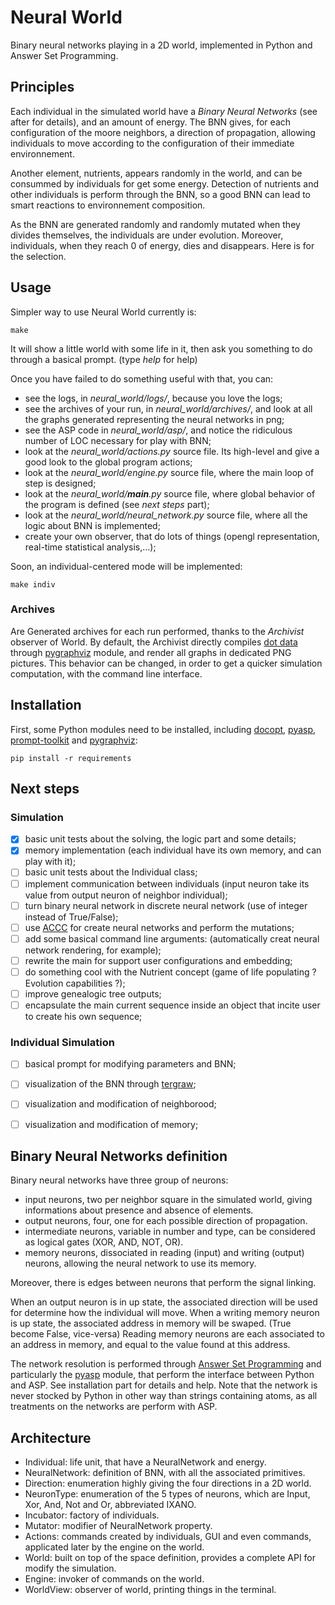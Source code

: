 # Neural World
Binary neural networks playing in a 2D world, implemented in Python and Answer Set Programming.


## Principles
Each individual in the simulated world have a *Binary Neural Networks* (see after for details), and an amount of energy.
The BNN gives, for each configuration of the moore neighbors, a direction of propagation, allowing individuals to move according
to the configuration of their immediate environnement.

Another element, nutrients, appears randomly in the world, and can be consummed by individuals for get some energy.
Detection of nutrients and other individuals is perform through the BNN, so a good BNN can lead to smart reactions to environnement composition.

As the BNN are generated randomly and randomly mutated when they divides themselves, the individuals are under evolution.
Moreover, individuals, when they reach 0 of energy, dies and disappears. Here is for the selection.


## Usage
Simpler way to use Neural World currently is:

    make

It will show a little world with some life in it, then ask you something to do through a basical prompt. (type *help* for help)

Once you have failed to do something useful with that, you can:
- see the logs, in *neural_world/logs/*, because you love the logs;
- see the archives of your run, in *neural_world/archives/*, and look at all the graphs generated representing the neural networks in png;
- see the ASP code in *neural_world/asp/*, and notice the ridiculous number of LOC necessary for play with BNN;
- look at the *neural_world/actions.py* source file. Its high-level and give a good look to the global program actions;
- look at the *neural_world/engine.py* source file, where the main loop of step is designed;
- look at the *neural_world/__main__.py* source file, where global behavior of the program is defined (see *next steps* part);
- look at the *neural_world/neural_network.py* source file, where all the logic about BNN is implemented;
- create your own observer, that do lots of things (opengl representation, real-time statistical analysis,…);


Soon, an individual-centered mode will be implemented:

    make indiv


### Archives
Are Generated archives for each run performed, thanks to the *Archivist* observer of World.
By default, the Archivist directly compiles [dot data](https://en.wikipedia.org/wiki/DOT_%28graph_description_language%29)
through [pygraphviz](http://graphviz.org/) module, and render all graphs in dedicated PNG pictures.
This behavior can be changed, in order to get a quicker simulation computation, with the command line interface.


## Installation
First, some Python modules need to be installed, including [docopt](http://docopt.org), [pyasp](http://github.com/sthiele/pyasp),
[prompt-toolkit](https://github.com/jonathanslenders/python-prompt-toolkit) and [pygraphviz](https://github.com/pygraphviz/pygraphviz):

    pip install -r requirements


## Next steps
### Simulation
- [X] basic unit tests about the solving, the logic part and some details;
- [X] memory implementation (each individual have its own memory, and can play with it);
- [ ] basic unit tests about the Individual class;
- [ ] implement communication between individuals (input neuron take its value from output neuron of neighbor individual);
- [ ] turn binary neural network in discrete neural network (use of integer instead of True/False);
- [ ] use [ACCC](https://github.com/Aluriak/ACCC) for create neural networks and perform the mutations;
- [ ] add some basical command line arguments: (automatically creat neural network rendering, for example);
- [ ] rewrite the main for support user configurations and embedding;
- [ ] do something cool with the Nutrient concept (game of life populating ? Evolution capabilities ?);
- [ ] improve genealogic tree outputs;
- [ ] encapsulate the main current sequence inside an object that incite user to create his own sequence;

### Individual Simulation
- [ ] basical prompt for modifying parameters and BNN;
- [ ] visualization of the BNN through [tergraw](http://github.com/aluriak/tergraw);
- [ ] visualization and modification of neighborood;
- [ ] visualization and modification of memory;


## Binary Neural Networks definition
Binary neural networks have three group of neurons:
- input neurons, two per neighbor square in the simulated world, giving informations about presence and absence of elements.
- output neurons, four, one for each possible direction of propagation.
- intermediate neurons, variable in number and type, can be considered as logical gates (XOR, AND, NOT, OR).
- memory neurons, dissociated in reading (input) and writing (output) neurons, allowing the neural network to use its memory.

Moreover, there is edges between neurons that perform the signal linking.

When an output neuron is in up state, the associated direction will be used for determine how the individual will move.
When a writing memory neuron is up state, the associated address in memory will be swaped. (True become False, vice-versa)
Reading memory neurons are each associated to an address in memory, and equal to the value found at this address.


The network resolution is performed through [Answer Set Programming](https://en.wikipedia.org/wiki/Answer_set_programming)
and particularly the [pyasp](https://pypi.python.org/pypi/pyasp/) module, that perform the interface between Python and ASP.
See installation part for details and help.
Note that the network is never stocked by Python in other way than strings containing atoms, as all treatments on the networks are perform with ASP.


## Architecture
- Individual: life unit, that have a NeuralNetwork and energy.
- NeuralNetwork: definition of BNN, with all the associated primitives.
- Direction: enumeration highly giving the four directions in a 2D world.
- NeuronType: enumeration of the 5 types of neurons, which are Input, Xor, And, Not and Or, abbreviated IXANO.
- Incubator: factory of individuals.
- Mutator: modifier of NeuralNetwork property.
- Actions: commands created by individuals, GUI and even commands, applicated later by the engine on the world.
- World: built on top of the space definition, provides a complete API for modify the simulation.
- Engine: invoker of commands on the world.
- WorldView: observer of world, printing things in the terminal.
